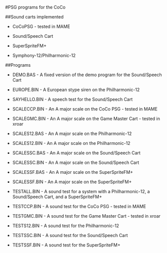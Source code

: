 #PSG programs for the CoCo

##Sound carts implemented

* CoCoPSG - tested in MAME

* Sound/Speech Cart

* SuperSpriteFM+

* Symphony-12/Philharmonic-12

##Programs

* DEMO.BAS - A fixed version of the demo program for the Sound/Speech Cart

* EUROPE.BIN - A European stype siren on the Philharmonic-12

* SAYHELLO.BIN - A speech test for the Sound/Speech Cart

* SCALECCP.BIN - An A major scale on the CoCo PSG - tested in MAME

* SCALEGMC.BIN - An A major scale on the Game Master Cart - tested in xroar

* SCALES12.BAS - An A major scale on the Philharmonic-12

* SCALES12.BIN - An A major scale on the Philharmonic-12

* SCALESSC.BAS - An A major scale on the Sound/Speech Cart

* SCALESSC.BIN - An A major scale on the Sound/Speech Cart

* SCALESSF.BAS - An A major scale on the SuperSpriteFM+

* SCALESSF.BIN - An A major scale on the SuperSpriteFM+

* TESTALL.BIN - A sound test for a system with a Philharmonic-12, a Sound/Speech Cart, and a SuperSpriteFM+

* TESTCCP.BIN - A sound test for the CoCo PSG - tested in MAME

* TESTGMC.BIN - A sound test for the Game Master Cart - tested in xroar

* TESTS12.BIN - A sound test for the Philharmonic-12

* TESTSSC.BIN - A sound test for the Sound/Speech Cart

* TESTSSF.BIN - A sound test for the SuperSpriteFM+
